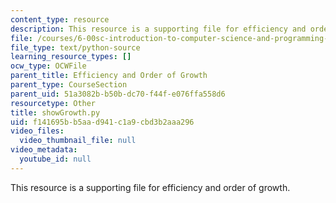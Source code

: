 ```yaml
---
content_type: resource
description: This resource is a supporting file for efficiency and order of growth.
file: /courses/6-00sc-introduction-to-computer-science-and-programming-spring-2011/f141695bb5aad941c1a9cbd3b2aaa296_showGrowth.py
file_type: text/python-source
learning_resource_types: []
ocw_type: OCWFile
parent_title: Efficiency and Order of Growth
parent_type: CourseSection
parent_uid: 51a3082b-b50b-dc70-f44f-e076ffa558d6
resourcetype: Other
title: showGrowth.py
uid: f141695b-b5aa-d941-c1a9-cbd3b2aaa296
video_files:
  video_thumbnail_file: null
video_metadata:
  youtube_id: null
---
```

This resource is a supporting file for efficiency and order of growth.


